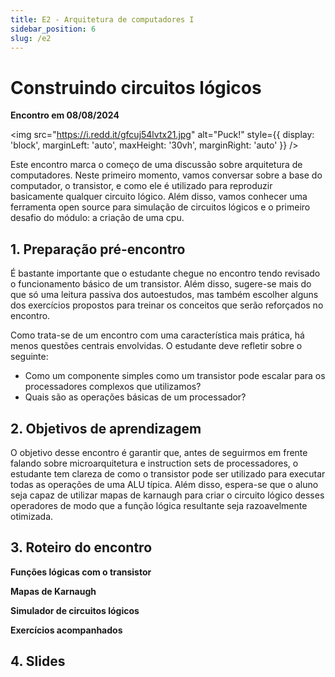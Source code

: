 ```yaml
---
title: E2 - Arquitetura de computadores I
sidebar_position: 6
slug: /e2
---
```


# Construindo circuitos lógicos

**Encontro em 08/08/2024**

<img 
  src="https://i.redd.it/gfcuj54lvtx21.jpg"
  alt="Puck!"
  style={{ 
    display: 'block',
    marginLeft: 'auto',
    maxHeight: '30vh',
    marginRight: 'auto'
  }} 
/>
<br/>

Este encontro marca o começo de uma discussão sobre arquitetura de
computadores. Neste primeiro momento, vamos conversar sobre a base do
computador, o transistor, e como ele é utilizado para reproduzir basicamente
qualquer circuito lógico. Além disso, vamos conhecer uma ferramenta open source
para simulação de circuitos lógicos e o primeiro desafio do módulo: a criação
de uma cpu.

## 1. Preparação pré-encontro

É bastante importante que o estudante chegue no encontro tendo revisado o
funcionamento básico de um transistor. Além disso, sugere-se mais do que só uma
leitura passiva dos autoestudos, mas também escolher alguns dos exercícios
propostos para treinar os conceitos que serão reforçados no encontro.

Como trata-se de um encontro com uma característica mais prática, há menos
questões centrais envolvidas. O estudante deve refletir sobre o seguinte:

* Como um componente simples como um transistor pode escalar para os
  processadores complexos que utilizamos?
* Quais são as operações básicas de um processador?

## 2. Objetivos de aprendizagem

O objetivo desse encontro é garantir que, antes de seguirmos em frente falando
sobre microarquitetura e instruction sets de processadores, o estudante tem
clareza de como o transistor pode ser utilizado para executar todas as
operações de uma ALU típica. Além disso, espera-se que o aluno seja capaz de
utilizar mapas de karnaugh para criar o circuito lógico desses operadores de
modo que a função lógica resultante seja razoavelmente otimizada.

## 3. Roteiro do encontro

**Funções lógicas com o transistor**

**Mapas de Karnaugh**

**Simulador de circuitos lógicos**

**Exercícios acompanhados**

## 4. Slides
